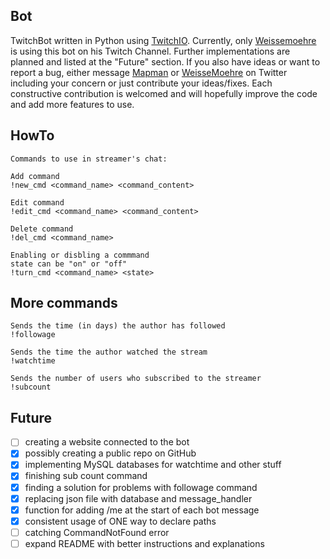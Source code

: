 Bot
---
TwitchBot written in Python using [TwitchIO](https://github.com/TwitchIO/TwitchIO).
Currently, only [Weissemoehre](https://www.twitch.tv/weissemoehre) is using this bot on his Twitch Channel.
Further implementations are planned and listed at the "Future" section. If you also have ideas or want
to report a bug, either message [Mapman](https://twitter.com/MapManagement) or
[WeisseMoehre](https://twitter.com/WeisseMoehre) on Twitter including your concern or just contribute your ideas/fixes.
Each constructive contribution is welcomed and will hopefully improve the code and add more features to use.

HowTo
-------
    Commands to use in streamer's chat:
     
    Add command
    !new_cmd <command_name> <command_content>
    
    Edit command
    !edit_cmd <command_name> <command_content>
    
    Delete command
    !del_cmd <command_name>
    
    Enabling or disbling a commmand
    state can be "on" or "off"
    !turn_cmd <command_name> <state>
    
More commands
-------
    Sends the time (in days) the author has followed
    !followage
    
    Sends the time the author watched the stream
    !watchtime
    
    Sends the number of users who subscribed to the streamer
    !subcount

Future
------
- [ ] creating a website connected to the bot
- [x] possibly creating a public repo on GitHub 
- [x] implementing MySQL databases for watchtime and other stuff
- [x] finishing sub count command
- [x] finding a solution for problems with followage command
- [x] replacing json file with database and message_handler
- [x] function for adding /me at the start of each bot message
- [x] consistent usage of ONE way to declare paths
- [ ] catching CommandNotFound error
- [ ] expand README with better instructions and explanations
